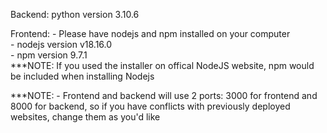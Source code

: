 Backend:
    python version 3.10.6

Frontend:
    - Please have nodejs and npm installed on your computer \
    - nodejs version v18.16.0 \
    - npm version 9.7.1 \
    ***NOTE: If you used the installer on offical NodeJS website, npm would be included when installing Nodejs

***NOTE:
    - Frontend and backend will use 2 ports: 3000 for frontend and 8000 for backend, so if you have conflicts with previously deployed websites, change them as you'd like